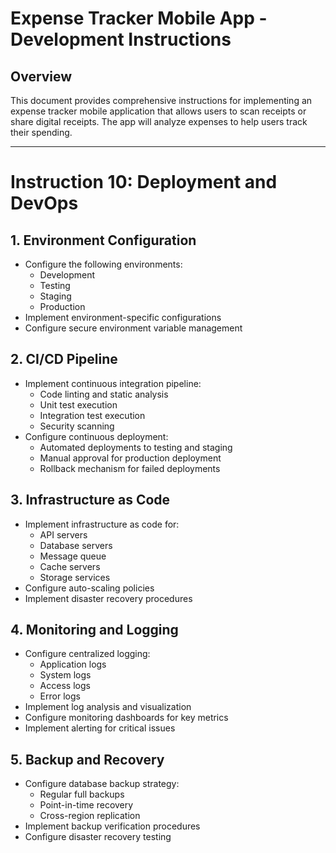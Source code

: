 # Expense Tracker Mobile App - Development Instructions
## Overview
This document provides comprehensive instructions for implementing an expense tracker mobile application that allows users to scan receipts or share digital receipts. The app will analyze expenses to help users track their spending.

---

# Instruction 10: Deployment and DevOps

## 1. Environment Configuration
- Configure the following environments:
  - Development
  - Testing
  - Staging
  - Production
- Implement environment-specific configurations
- Configure secure environment variable management

## 2. CI/CD Pipeline
- Implement continuous integration pipeline:
  - Code linting and static analysis
  - Unit test execution
  - Integration test execution
  - Security scanning
- Configure continuous deployment:
  - Automated deployments to testing and staging
  - Manual approval for production deployment
  - Rollback mechanism for failed deployments

## 3. Infrastructure as Code
- Implement infrastructure as code for:
  - API servers
  - Database servers
  - Message queue
  - Cache servers
  - Storage services
- Configure auto-scaling policies
- Implement disaster recovery procedures

## 4. Monitoring and Logging
- Configure centralized logging:
  - Application logs
  - System logs
  - Access logs
  - Error logs
- Implement log analysis and visualization
- Configure monitoring dashboards for key metrics
- Implement alerting for critical issues

## 5. Backup and Recovery
- Configure database backup strategy:
  - Regular full backups
  - Point-in-time recovery
  - Cross-region replication
- Implement backup verification procedures
- Configure disaster recovery testing